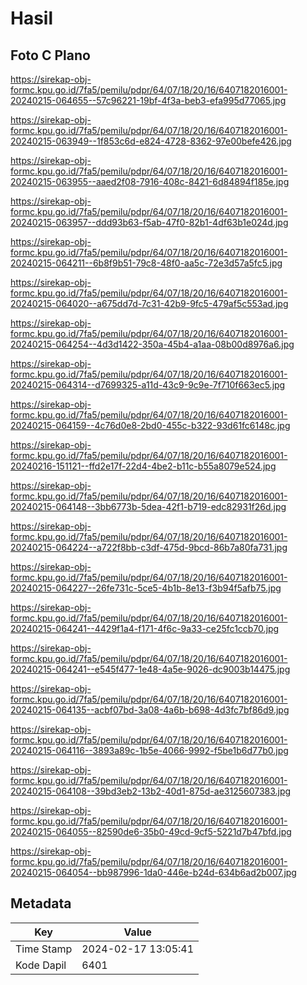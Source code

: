# Hasil

## Foto C Plano

https://sirekap-obj-formc.kpu.go.id/7fa5/pemilu/pdpr/64/07/18/20/16/6407182016001-20240215-064655--57c96221-19bf-4f3a-beb3-efa995d77065.jpg

https://sirekap-obj-formc.kpu.go.id/7fa5/pemilu/pdpr/64/07/18/20/16/6407182016001-20240215-063949--1f853c6d-e824-4728-8362-97e00befe426.jpg

https://sirekap-obj-formc.kpu.go.id/7fa5/pemilu/pdpr/64/07/18/20/16/6407182016001-20240215-063955--aaed2f08-7916-408c-8421-6d84894f185e.jpg

https://sirekap-obj-formc.kpu.go.id/7fa5/pemilu/pdpr/64/07/18/20/16/6407182016001-20240215-063957--ddd93b63-f5ab-47f0-82b1-4df63b1e024d.jpg

https://sirekap-obj-formc.kpu.go.id/7fa5/pemilu/pdpr/64/07/18/20/16/6407182016001-20240215-064211--6b8f9b51-79c8-48f0-aa5c-72e3d57a5fc5.jpg

https://sirekap-obj-formc.kpu.go.id/7fa5/pemilu/pdpr/64/07/18/20/16/6407182016001-20240215-064020--a675dd7d-7c31-42b9-9fc5-479af5c553ad.jpg

https://sirekap-obj-formc.kpu.go.id/7fa5/pemilu/pdpr/64/07/18/20/16/6407182016001-20240215-064254--4d3d1422-350a-45b4-a1aa-08b00d8976a6.jpg

https://sirekap-obj-formc.kpu.go.id/7fa5/pemilu/pdpr/64/07/18/20/16/6407182016001-20240215-064314--d7699325-a11d-43c9-9c9e-7f710f663ec5.jpg

https://sirekap-obj-formc.kpu.go.id/7fa5/pemilu/pdpr/64/07/18/20/16/6407182016001-20240215-064159--4c76d0e8-2bd0-455c-b322-93d61fc6148c.jpg

https://sirekap-obj-formc.kpu.go.id/7fa5/pemilu/pdpr/64/07/18/20/16/6407182016001-20240216-151121--ffd2e17f-22d4-4be2-b11c-b55a8079e524.jpg

https://sirekap-obj-formc.kpu.go.id/7fa5/pemilu/pdpr/64/07/18/20/16/6407182016001-20240215-064148--3bb6773b-5dea-42f1-b719-edc82931f26d.jpg

https://sirekap-obj-formc.kpu.go.id/7fa5/pemilu/pdpr/64/07/18/20/16/6407182016001-20240215-064224--a722f8bb-c3df-475d-9bcd-86b7a80fa731.jpg

https://sirekap-obj-formc.kpu.go.id/7fa5/pemilu/pdpr/64/07/18/20/16/6407182016001-20240215-064227--26fe731c-5ce5-4b1b-8e13-f3b94f5afb75.jpg

https://sirekap-obj-formc.kpu.go.id/7fa5/pemilu/pdpr/64/07/18/20/16/6407182016001-20240215-064241--4429f1a4-f171-4f6c-9a33-ce25fc1ccb70.jpg

https://sirekap-obj-formc.kpu.go.id/7fa5/pemilu/pdpr/64/07/18/20/16/6407182016001-20240215-064241--e545f477-1e48-4a5e-9026-dc9003b14475.jpg

https://sirekap-obj-formc.kpu.go.id/7fa5/pemilu/pdpr/64/07/18/20/16/6407182016001-20240215-064135--acbf07bd-3a08-4a6b-b698-4d3fc7bf86d9.jpg

https://sirekap-obj-formc.kpu.go.id/7fa5/pemilu/pdpr/64/07/18/20/16/6407182016001-20240215-064116--3893a89c-1b5e-4066-9992-f5be1b6d77b0.jpg

https://sirekap-obj-formc.kpu.go.id/7fa5/pemilu/pdpr/64/07/18/20/16/6407182016001-20240215-064108--39bd3eb2-13b2-40d1-875d-ae3125607383.jpg

https://sirekap-obj-formc.kpu.go.id/7fa5/pemilu/pdpr/64/07/18/20/16/6407182016001-20240215-064055--82590de6-35b0-49cd-9cf5-5221d7b47bfd.jpg

https://sirekap-obj-formc.kpu.go.id/7fa5/pemilu/pdpr/64/07/18/20/16/6407182016001-20240215-064054--bb987996-1da0-446e-b24d-634b6ad2b007.jpg


## Metadata

| Key        | Value               |
| ---------- | ------------------- |
| Time Stamp | 2024-02-17 13:05:41 |
| Kode Dapil | 6401                |



